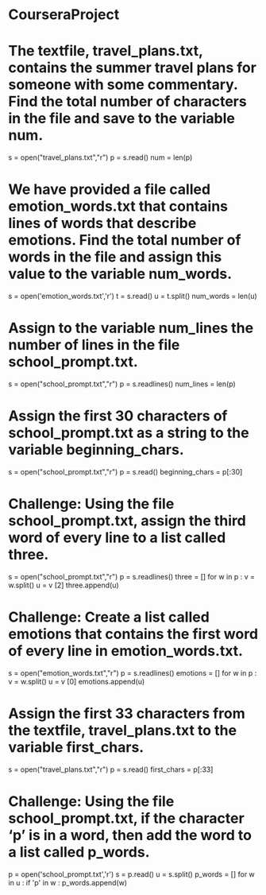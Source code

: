 # CourseraProject
# The textfile, travel_plans.txt, contains the summer travel plans for someone with some commentary. Find the total number of characters in the file and save to the variable num.

s = open("travel_plans.txt","r")
p = s.read()
num = len(p)

# We have provided a file called emotion_words.txt that contains lines of words that describe emotions. Find the total number of words in the file and assign this value to the variable num_words.

s = open('emotion_words.txt','r')
t = s.read()
u = t.split()
num_words = len(u)

# Assign to the variable num_lines the number of lines in the file school_prompt.txt.

s = open("school_prompt.txt","r")
p = s.readlines()
num_lines = len(p)

# Assign the first 30 characters of school_prompt.txt as a string to the variable beginning_chars.

s = open("school_prompt.txt","r")
p = s.read()
beginning_chars = p[:30]

# Challenge: Using the file school_prompt.txt, assign the third word of every line to a list called three.

s = open("school_prompt.txt","r")
p = s.readlines()
three = []
for w in p :
    v = w.split()
    u = v [2]
    three.append(u)
# Challenge: Create a list called emotions that contains the first word of every line in emotion_words.txt.

s = open("emotion_words.txt","r")
p = s.readlines()
emotions = []
for w in p :
    v = w.split()
    u = v [0]
    emotions.append(u)
# Assign the first 33 characters from the textfile, travel_plans.txt to the variable first_chars.

s = open("travel_plans.txt","r")
p = s.read()
first_chars = p[:33]

# Challenge: Using the file school_prompt.txt, if the character ‘p’ is in a word, then add the word to a list called p_words.

p = open('school_prompt.txt','r')
s = p.read()
u = s.split()
p_words = []
for w in u :
    if 'p' in w :
        p_words.append(w)
